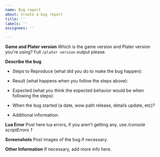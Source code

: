 ```yaml
---
name: Bug report
about: Create a bug report
title: ''
labels: ''
assignees: ''

---
```


**Game and Plater version**
Which is the game version and Plater version you're using?
Full `/plater version` output please.


**Describe the bug**
- Steps to Reproduce (what did you do to make the bug happen):

- Result (what happens when you follow the steps above):

- Expected (what you think the expected behavior would be when following the steps):

- When the bug started (a date, wow path release, details update, etc)?

- Additional information:


**Lua Error**
Post here lua errors, if you aren't getting any, use */console scriptErrors 1*


**Screenshots**
Post images of the bug if necessary.


**Other Information**
If necessary, add more info here.
